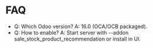 # FAQ

- Q: Which Odoo version? A: 16.0 (OCA/OCB packaged).
- Q: How to enable? A: Start server with --addon sale_stock_product_recommendation or install in UI.
